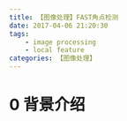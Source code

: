 ```yaml
---
title: 【图像处理】FAST角点检测
date: 2017-04-06 21:20:30
tags: 
    - image processing
    - local feature
categories: 【图像处理】
---
```


# 0 背景介绍

